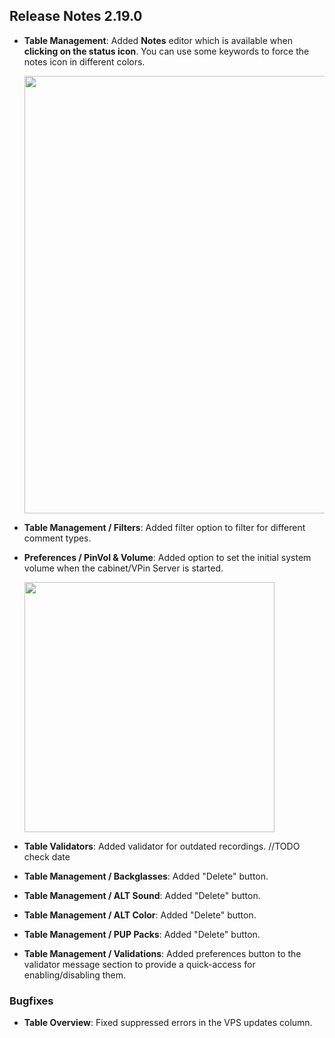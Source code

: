 ## Release Notes 2.19.0

- **Table Management**: Added **Notes** editor which is available when **clicking on the status icon**. You can use some keywords to force the notes icon in different colors.

  <img src="https://raw.githubusercontent.com/syd711/vpin-studio/main/documentation/tables/notes.png" width="700" />

- **Table Management / Filters**: Added filter option to filter for different comment types.
- **Preferences / PinVol & Volume**: Added option to set the initial system volume when the cabinet/VPin Server is started.

  <img src="https://raw.githubusercontent.com/syd711/vpin-studio/main/documentation/preferences/volume-control.png" width="400" />

- **Table Validators**: Added validator for outdated recordings. //TODO check date
- **Table Management / Backglasses**: Added "Delete" button.
- **Table Management / ALT Sound**: Added "Delete" button.
- **Table Management / ALT Color**: Added "Delete" button.
- **Table Management / PUP Packs**: Added "Delete" button.
- **Table Management / Validations**: Added preferences button to the validator message section to provide a quick-access for enabling/disabling them.

### Bugfixes

- **Table Overview**: Fixed suppressed errors in the VPS updates column.
